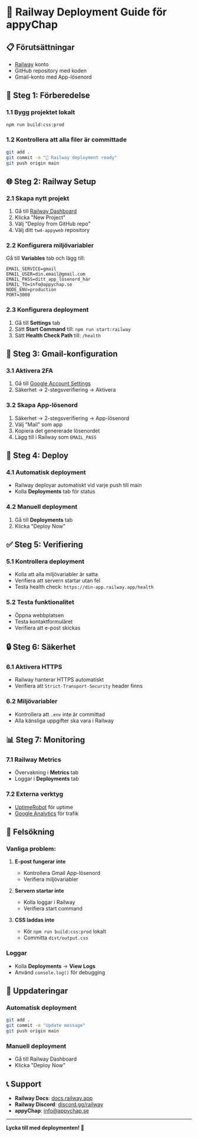 # 🚀 Railway Deployment Guide för appyChap

## 📋 **Förutsättningar**

- [Railway](https://railway.app/) konto
- GitHub repository med koden
- Gmail-konto med App-lösenord

## 🔧 **Steg 1: Förberedelse**

### **1.1 Bygg projektet lokalt**
```bash
npm run build:css:prod
```

### **1.2 Kontrollera att alla filer är committade**
```bash
git add .
git commit -m "🚀 Railway deployment ready"
git push origin main
```

## 🌐 **Steg 2: Railway Setup**

### **2.1 Skapa nytt projekt**
1. Gå till [Railway Dashboard](https://railway.app/dashboard)
2. Klicka "New Project"
3. Välj "Deploy from GitHub repo"
4. Välj ditt `tw4-appyweb` repository

### **2.2 Konfigurera miljövariabler**
Gå till **Variables** tab och lägg till:

```env
EMAIL_SERVICE=gmail
EMAIL_USER=din.email@gmail.com
EMAIL_PASS=ditt_app_lösenord_här
EMAIL_TO=info@appychap.se
NODE_ENV=production
PORT=3000
```

### **2.3 Konfigurera deployment**
1. Gå till **Settings** tab
2. Sätt **Start Command** till: `npm run start:railway`
3. Sätt **Health Check Path** till: `/health`

## 📧 **Steg 3: Gmail-konfiguration**

### **3.1 Aktivera 2FA**
1. Gå till [Google Account Settings](https://myaccount.google.com/)
2. Säkerhet → 2-stegsverifiering → Aktivera

### **3.2 Skapa App-lösenord**
1. Säkerhet → 2-stegsverifiering → App-lösenord
2. Välj "Mail" som app
3. Kopiera det genererade lösenordet
4. Lägg till i Railway som `EMAIL_PASS`

## 🚀 **Steg 4: Deploy**

### **4.1 Automatisk deployment**
- Railway deployar automatiskt vid varje push till main
- Kolla **Deployments** tab för status

### **4.2 Manuell deployment**
1. Gå till **Deployments** tab
2. Klicka "Deploy Now"

## ✅ **Steg 5: Verifiering**

### **5.1 Kontrollera deployment**
- Kolla att alla miljövariabler är satta
- Verifiera att servern startar utan fel
- Testa health check: `https://din-app.railway.app/health`

### **5.2 Testa funktionalitet**
- Öppna webbplatsen
- Testa kontaktformuläret
- Verifiera att e-post skickas

## 🔒 **Steg 6: Säkerhet**

### **6.1 Aktivera HTTPS**
- Railway hanterar HTTPS automatiskt
- Verifiera att `Strict-Transport-Security` header finns

### **6.2 Miljövariabler**
- Kontrollera att `.env` inte är committad
- Alla känsliga uppgifter ska vara i Railway

## 📊 **Steg 7: Monitoring**

### **7.1 Railway Metrics**
- Övervakning i **Metrics** tab
- Loggar i **Deployments** tab

### **7.2 Externa verktyg**
- [UptimeRobot](https://uptimerobot.com/) för uptime
- [Google Analytics](https://analytics.google.com/) för trafik

## 🚨 **Felsökning**

### **Vanliga problem:**

1. **E-post fungerar inte**
   - Kontrollera Gmail App-lösenord
   - Verifiera miljövariabler

2. **Servern startar inte**
   - Kolla loggar i Railway
   - Verifiera start command

3. **CSS laddas inte**
   - Kör `npm run build:css:prod` lokalt
   - Committa `dist/output.css`

### **Loggar**
- Kolla **Deployments** → **View Logs**
- Använd `console.log()` för debugging

## 🔄 **Uppdateringar**

### **Automatisk deployment**
```bash
git add .
git commit -m "Update message"
git push origin main
```

### **Manuell deployment**
- Gå till Railway Dashboard
- Klicka "Deploy Now"

## 📞 **Support**

- **Railway Docs**: [docs.railway.app](https://docs.railway.app/)
- **Railway Discord**: [discord.gg/railway](https://discord.gg/railway)
- **appyChap**: info@appychap.se

---

**Lycka till med deploymenten! 🚀**

